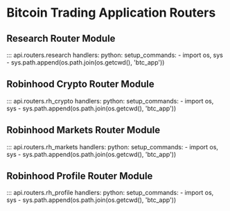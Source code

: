 # Bitcoin Trading Application Routers

## Research Router Module

::: api.routers.research
    handlers:
    python:
        setup_commands:
        - import os, sys
        - sys.path.append(os.path.join(os.getcwd(), 'btc_app'))

## Robinhood Crypto Router Module

::: api.routers.rh_crypto
    handlers:
    python:
        setup_commands:
        - import os, sys
        - sys.path.append(os.path.join(os.getcwd(), 'btc_app'))

## Robinhood Markets Router Module

::: api.routers.rh_markets
    handlers:
    python:
        setup_commands:
        - import os, sys
        - sys.path.append(os.path.join(os.getcwd(), 'btc_app'))

## Robinhood Profile Router Module

::: api.routers.rh_profile
    handlers:
    python:
        setup_commands:
        - import os, sys
        - sys.path.append(os.path.join(os.getcwd(), 'btc_app'))
